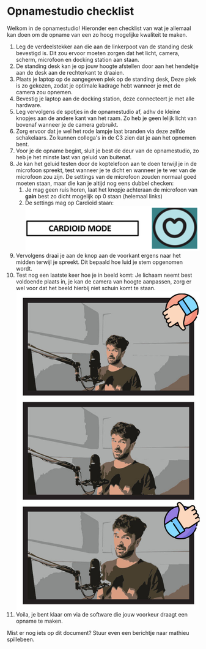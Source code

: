 # Opname&shy;studio checklist
Welkom in de opnamestudio! Hieronder een checklist van wat je allemaal kan doen om de opname van een zo hoog mogelijke kwaliteit te maken.
1. Leg de verdeelstekker aan die aan de linkerpoot van de standing desk bevestigd is. Dit zou ervoor moeten zorgen dat het licht, camera, scherm, microfoon en docking station aan staan.
2. De standing desk kan je op jouw hoogte afstellen door aan het hendeltje aan de desk aan de rechterkant te draaien.
3. Plaats je laptop op de aangegeven plek op de standing desk, Deze plek is zo gekozen, zodat je optimale kadrage hebt wanneer je met de camera zou opnemen.
4. Bevestig je laptop aan de docking station, deze connecteert je met alle hardware.
5. Leg vervolgens de spotjes in de opnamestudio af, adhv de kleine knopjes aan de andere kant van het raam. Zo heb je geen lelijk licht van bovenaf wanneer je de camera gebruikt. 
6. Zorg ervoor dat je wel het rode lampje laat branden via deze zelfde schakelaars. Zo kunnen collega's in de C3 zien dat je aan het opnemen bent. 
7. Voor je de opname begint, sluit je best de deur van de opnamestudio, zo heb je het minste last van geluid van buitenaf.
8. Je kan het geluid testen door de koptelefoon aan te doen terwijl je in de microfoon spreekt, test wanneer je te dicht en wanneer je te ver van de microfoon zou zijn. De settings van de microfoon zouden normaal goed moeten staan, maar die kan je altijd nog eens dubbel checken: 
   1. Je mag geen ruis horen, laat het knopje achteraan de microfoon van **gain** best zo dicht mogelijk op 0 staan (helemaal links)
   2.  De settings mag op Cardioid staan:
   ![Cardioid mode](assets/media/Cardioid-mode.png)
9.  Vervolgens draai je aan de knop aan de voorkant ergens naar het midden terwijl je spreekt. Dit bepaald hoe luid je stem opgenomen wordt.
10. Test nog een laatste keer hoe je in beeld komt: Je lichaam neemt best voldoende plaats in, je kan de camera van hoogte aanpassen, zorg er wel voor dat het beeld hierbij niet schuin komt te staan.
    ![Bad bad good](assets/media/good-and-bad.jpeg)
11. Voila, je bent klaar om via de software die jouw voorkeur draagt een opname te maken.

Mist er nog iets op dit document? Stuur even een berichtje naar mathieu spillebeen.

